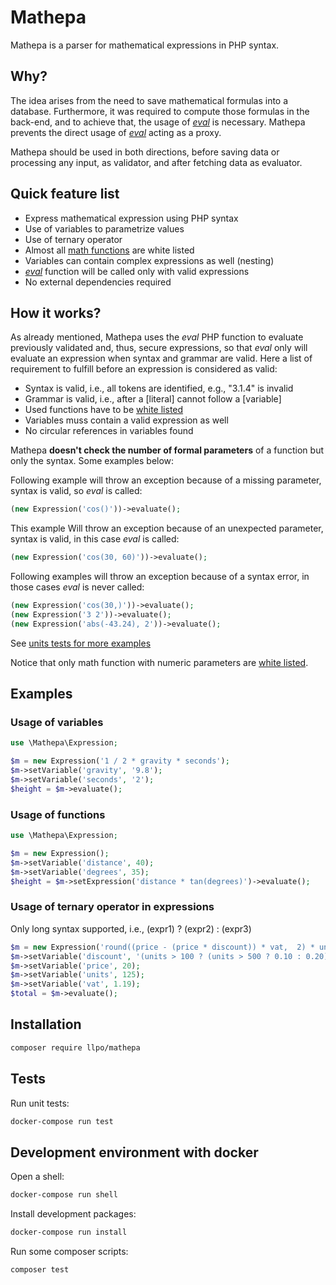 
# Mathepa

Mathepa is a parser for mathematical expressions in PHP syntax.

## Why?

The idea arises from the need to save mathematical formulas into a database.
Furthermore, it was required to compute those formulas in the back-end, and to
achieve that, the usage of _[eval][1]_ is necessary. Mathepa prevents the
direct usage of _[eval][1]_ acting as a proxy.

Mathepa should be used in both directions, before saving data or processing any
input, as validator, and after fetching data as evaluator.

## Quick feature list

- Express mathematical expression using PHP syntax
- Use of variables to parametrize values
- Use of ternary operator
- Almost all [math functions](src/Mathepa/Lexer.php) are white listed
- Variables can contain complex expressions as well (nesting)
- _[eval][1]_ function will be called only with valid expressions
- No external dependencies required

[1]: http://php.net/eval

## How it works?

As already mentioned, Mathepa uses the _eval_ PHP function to evaluate
previously validated and, thus, secure expressions, so that _eval_ only will
evaluate an expression when syntax and grammar are valid. Here a list of
requirement to fulfill before an expression is considered as valid:

- Syntax is valid, i.e., all tokens are identified, e.g., "3.1.4" is invalid
- Grammar is valid, i.e., after a [literal] cannot follow a [variable]
- Used functions have to be [white listed](src/Mathepa/Lexer.php)
- Variables muss contain a valid expression as well
- No circular references in variables found

Mathepa **doesn't check the number of formal parameters** of a function but
only the syntax. Some examples below:

Following example will throw an exception because of a missing parameter,
syntax is valid, so _eval_ is called:

```php
(new Expression('cos()'))->evaluate();
```

This example Will throw an exception because of an unexpected parameter, syntax
is valid, in this case _eval_ is called:

```php
(new Expression('cos(30, 60)'))->evaluate();
```

Following examples will throw an exception because of a syntax error, in those
cases _eval_ is never called:

```php
(new Expression('cos(30,)'))->evaluate();
(new Expression('3 2'))->evaluate();
(new Expression('abs(-43.24), 2'))->evaluate();
```

See [units tests for more examples](test/)

Notice that only math function with numeric parameters are [white listed][lexer].

[lexer]: src/Mathepa/Lexer.php

## Examples

### Usage of variables

```php
use \Mathepa\Expression;

$m = new Expression('1 / 2 * gravity * seconds');
$m->setVariable('gravity', '9.8');
$m->setVariable('seconds', '2');
$height = $m->evaluate();
```

### Usage of functions

```php
use \Mathepa\Expression;

$m = new Expression();
$m->setVariable('distance', 40);
$m->setVariable('degrees', 35);
$height = $m->setExpression('distance * tan(degrees)')->evaluate();
```

### Usage of ternary operator in expressions

Only long syntax supported, i.e., (expr1) ? (expr2) : (expr3)

```php
$m = new Expression('round((price - (price * discount)) * vat,  2) * units');
$m->setVariable('discount', '(units > 100 ? (units > 500 ? 0.10 : 0.20) : 0)');
$m->setVariable('price', 20);
$m->setVariable('units', 125);
$m->setVariable('vat', 1.19);
$total = $m->evaluate();
```

## Installation

```bash
composer require llpo/mathepa
```

## Tests

Run unit tests:

```bash
docker-compose run test
```

## Development environment with docker

Open a shell:

```bash
docker-compose run shell
```

Install development packages:

```bash
docker-compose run install
```

Run some composer scripts:

```bash
composer test
```
